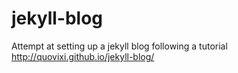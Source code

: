 # jekyll-blog
Attempt at setting up a jekyll blog following a tutorial
http://quovixi.github.io/jekyll-blog/
